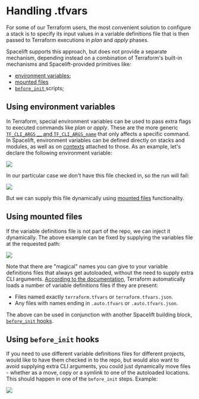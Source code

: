 # Handling .tfvars

For some of our Terraform users, the most convenient solution to configure a stack is to specify its input values in a variable definitions file that is then passed to Terraform executions in _plan_ and _apply_ phases.

Spacelift supports this approach, but does not provide a separate mechanism, depending instead on a combination of Terraform's built-in mechanisms and Spacelift-provided primitives like:

- [environment variables](../../concepts/configuration/environment.md#environment-variables);
- [mounted files](../../concepts/configuration/environment.md#mounted-files)
- [`before_init` ](../../concepts/configuration/runtime-configuration/#before_init-scripts)scripts;

## Using environment variables

In Terraform, special environment variables can be used to pass extra flags to executed commands like _plan_ or _apply_. These are the more generic [`TF_CLI_ARGS` __ and `TF_CLI_ARGS_name`](https://www.terraform.io/docs/cli/config/environment-variables.html#tf_cli_args-and-tf_cli_args_name) that only affects a specific command. In Spacelift, environment variables can be defined directly on stacks and modules, as well as on [contexts](../../concepts/configuration/context.md) attached to those. As an example, let's declare the following environment variable:

![](../../assets/screenshots/Environment_·_cube2222-testing-spacelift.png)

In our particular case we don't have this file checked in, so the run will fail:

![](../../assets/screenshots/Update_main_tf_·_cube2222-testing-spacelift.png)

But we can supply this file dynamically using [mounted files](../../concepts/configuration/environment.md#mounted-files) functionality.

## Using mounted files

If the variable definitions file is not part of the repo, we can inject it dynamically. The above example can be fixed by supplying the variables file at the requested path:

![](<../../assets/screenshots/Environment_·_cube2222-testing-spacelift (1).png>)

Note that there are "magical" names you can give to your variable definitions files that always get autoloaded, without the need to supply extra CLI arguments. [According to the documentation](https://www.terraform.io/docs/language/values/variables.html#variable-definitions-tfvars-files), Terraform automatically loads a number of variable definitions files if they are present:

- Files named exactly `terraform.tfvars` or `terraform.tfvars.json`.
- Any files with names ending in `.auto.tfvars` or `.auto.tfvars.json`.

The above can be used in conjunction with another Spacelift building block, [`before_init` hooks](../../concepts/configuration/runtime-configuration/#before_init-scripts).

## Using `before_init` hooks

If you need to use different variable definitions files for different projects, would like to have them checked in to the repo, but would also want to avoid supplying extra CLI arguments, you could just dynamically move files - whether as a move, copy or a symlink to one of the autoloaded locations. This should happen in one of the `before_init` steps. Example:

![](../../assets/screenshots/Edit_stack_·_cube2222-testing-spacelift.png)
